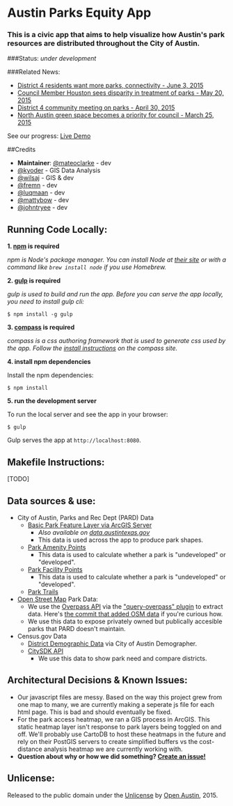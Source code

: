 # Austin Parks Equity App

### This is a civic app that aims to help visualize how Austin's park resources are distributed throughout the City of Austin.

###Status: _under development_

###Related News:

- [District 4 residents want more parks, connectivity - June 3, 2015](http://communityimpact.com/district-4-residents-want-more-parks-connectivity/)
- [Council Member Houston sees disparity in treatment of parks - May 20, 2015](http://www.austinmonitor.com/stories/2015/05/houston-sees-disparity-treatment-parks/)
- [District 4 community meeting on parks - April 30, 2015](http://us8.campaign-archive1.com/?u=6fe419e1bea63f17bb6c8842d&id=13e7c71daa)
- [North Austin green space becomes a priority for council - March 25, 2015](http://impactnews.com/austin-metro/northwest-austin/north-austin-green-space-becomes-a-priority-for-council)

See our progress: [Live Demo](http://open-austin.github.io/austin-park-equity/)

##Credits

- **Maintainer**: [@mateoclarke](https://github.com/mateoclarke) - dev
- [@kyoder](https://github.com/kyoder) - GIS Data Analysis
- [@wilsaj](https://github.com/wilsaj) - GIS & dev
- [@fremn](https://github.com/fremn) - dev
- [@luqmaan](https://github.com/luqmaan) - dev
- [@mattybow](https://github.com/mattybow) - dev
- [@johntryee](https://github.com/johntyree) - dev

## Running Code Locally:

**1. [npm](https://www.npmjs.com/) is required**

_npm is Node's package manager. You can install Node at [their site](https://nodejs.org/download/) or with a command like `brew install node` if you use Homebrew._

**2. [gulp](http://gulpjs.com/) is required**

_gulp is used to build and run the app. Before you can serve the app locally, you need to install gulp cli:_

	$ npm install -g gulp

**3. [compass](http://compass-style.org/) is required**

_compass is a css authoring framework that is used to generate css used by the app. Follow the [install instructions](http://compass-style.org/install/) on the compass site._

**4. install npm dependencies**

Install the npm dependencies:

	$ npm install

**5. run the development server**

To run the local server and see the app in your browser:

	$ gulp

Gulp serves the app at `http://localhost:8080`.

## Makefile Instructions:
[TODO]

## Data sources & use:
- City of Austin, Parks and Rec Dept (PARD) Data
	- [Basic Park Feature Layer via ArcGIS Server](http://services.arcgis.com/0L95CJ0VTaxqcmED/ArcGIS/rest/services/city_of_austin_parks/FeatureServer/0/query?where=1%3D1&objectIds=&time=&geometry=&geometryType=esriGeometryPolygon&inSR=&spatialRel=esriSpatialRelIntersects&distance=&units=esriSRUnit_Meter&outFields=*&returnGeometry=true&maxAllowableOffset=&geometryPrecision=&outSR=&returnIdsOnly=false&returnCountOnly=false&returnExtentOnly=false&orderByFields=&groupByFieldsForStatistics=&outStatistics=&resultOffset=&resultRecordCount=&returnZ=false&returnM=false&quantizationParameters=&f=pgeojson&token=)
		- _Also available on [data.austintexas.gov](https://data.austintexas.gov/dataset/City-Of-Austin-Parks/99qw-4ixs)_ 
		- This data is used across the app to produce park shapes.
	- [Park Amenity Points](https://services.arcgis.com/0L95CJ0VTaxqcmED/ArcGIS/rest/services/STRUCTURE_pard_amenity_points/FeatureServer/0/query?where=1%3D1&objectIds=&time=&geometry=&geometryType=esriGeometryEnvelope&inSR=&spatialRel=esriSpatialRelIntersects&distance=&units=esriSRUnit_Meter&outFields=*&returnGeometry=true&maxAllowableOffset=&geometryPrecision=&outSR=&returnIdsOnly=false&returnCountOnly=false&returnExtentOnly=false&orderByFields=&groupByFieldsForStatistics=&outStatistics=&resultOffset=&resultRecordCount=&returnZ=false&returnM=false&quantizationParameters=&f=pgeojson&token=)
		- This data is used to calculate whether a park is "undeveloped" or "developed". 
	- [Park Facility Points](https://services.arcgis.com/0L95CJ0VTaxqcmED/ArcGIS/rest/services/STRUCTURE_pard_facility_points/FeatureServer/0/query?where=1%3D1&objectIds=&time=&geometry=&geometryType=esriGeometryEnvelope&inSR=&spatialRel=esriSpatialRelIntersects&distance=&units=esriSRUnit_Meter&outFields=*&returnGeometry=true&maxAllowableOffset=&geometryPrecision=&outSR=&returnIdsOnly=false&returnCountOnly=false&returnExtentOnly=false&orderByFields=&groupByFieldsForStatistics=&outStatistics=&resultOffset=&resultRecordCount=&returnZ=false&returnM=false&quantizationParameters=&f=pgeojson&token=)
		- This data is used to calculate whether a park is "undeveloped" or "developed".  
	- [Park Trails](https://services.arcgis.com/0L95CJ0VTaxqcmED/ArcGIS/rest/services/pard_trails_nrpa/FeatureServer/0/query?where=1%3D1&objectIds=&time=&geometry=&geometryType=esriGeometryEnvelope&inSR=&spatialRel=esriSpatialRelIntersects&distance=&units=esriSRUnit_Meter&outFields=*&returnGeometry=true&maxAllowableOffset=&geometryPrecision=&outSR=&returnIdsOnly=false&returnCountOnly=false&returnExtentOnly=false&orderByFields=&groupByFieldsForStatistics=&outStatistics=&resultOffset=&resultRecordCount=&returnZ=false&returnM=false&quantizationParameters=&f=pgeojson&token=)
- [Open Street Map](https://www.openstreetmap.org/) Park Data:
	- We use the [Overpass API](http://wiki.openstreetmap.org/wiki/Overpass_API) via the ["query-overpass" plugin](https://github.com/perliedman/query-overpass) to extract data. Here's [the commit that added OSM data](https://github.com/open-austin/austin-park-equity/commit/a89bd02fce6170beac8dcf11c7a3f3479a71d047) if you're curious how. 
	- We use this data to expose privately owned but publically accesible parks that PARD doesn't maintain.
- Census.gov Data
	-  [District Demographic Data](https://www.austintexas.gov/page/district-demographics) via City of Austin Demographer.
	-  [CitySDK API](http://uscensusbureau.github.io/citysdk/)
		- We use this data to show park need and compare districts.  	
	

## Architectural Decisions & Known Issues:
- Our javascript files are messy. Based on the way this project grew from one map to many, we are currently making a seperate js file for each html page. This is bad and should eventually be fixed.
- For the park access heatmap, we ran a GIS process in ArcGIS. This static heatmap layer isn't response to park layers being toggled on and off. We'll probably use CartoDB to host these heatmaps in the future and rely on their PostGIS servers to create simplified buffers vs the cost-distance analysis heatmap we are currently working with.
- **Question about why or how we did something? [Create an issue!](https://github.com/open-austin/austin-park-equity/issues/new)**

## Unlicense:
Released to the public domain under the [Unlicense](http://unlicense.org/) by [Open Austin](http://open-austin.org), 2015.

